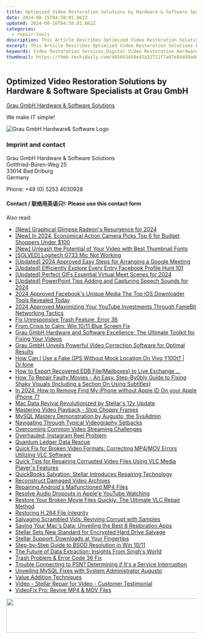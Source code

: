 ```yaml
---
title: Optimized Video Restoration Solutions by Hardware & Software Specialists at Grau GmbH
date: 2024-08-15T04:58:01.862Z
updated: 2024-08-16T04:58:01.862Z
categories:
  - repair-tools
description: This Article Describes Optimized Video Restoration Solutions by Hardware & Software Specialists at Grau GmbH
excerpt: This Article Describes Optimized Video Restoration Solutions by Hardware & Software Specialists at Grau GmbH
keywords: Video Restoration Services,Digital Video Restoration Hardware Solutions,Professional Software Video Restoration,High-Quality Video Repair Services,Expert Video Restoration Technology,Vintage Film & Video Digitization Services,Customized Video Restoration Projects
thumbnail: https://thmb.techidaily.com/495603458e45a32721f7a07e84d49ad0a4941ec402ad379c10e0f3eea750a806.jpg
---
```


## Optimized Video Restoration Solutions by Hardware & Software Specialists at Grau GmbH

[Grau GmbH Hardware & Software Solutions](https://main.grauonline.de/)

We make IT simple!

![Grau GmbH Hardware& Software Logo](https://main.grauonline.de/wp-content/uploads/2021/05/output-onlinepngtools.png)

### Imprint and contact

 Grau GmbH Hardware & Software Solutions  
 Gottfried-Büren-Weg 25  
 33014 Bad Driburg  
 Germany

Phone: +49 (0) 5253 4030928

#### Contact / 联络用英语只!: Please use this contact form

<ins class="adsbygoogle"
     style="display:block"
     data-ad-format="autorelaxed"
     data-ad-client="ca-pub-7571918770474297"
     data-ad-slot="1223367746"></ins>



<ins class="adsbygoogle"
     style="display:block"
     data-ad-client="ca-pub-7571918770474297"
     data-ad-slot="8358498916"
     data-ad-format="auto"
     data-full-width-responsive="true"></ins>



<span class="atpl-alsoreadstyle">Also read:</span>
<div><ul>
<li><a href="https://video-screen-grab.techidaily.com/new-graphical-glimpse-radeons-resurgence-for-2024/"><u>[New] Graphical Glimpse  Radeon's Resurgence for 2024</u></a></li>
<li><a href="https://vp-tips.techidaily.com/new-in-2024-economical-action-camera-picks-top-6-for-budget-shoppers-under-100/"><u>[New] In 2024, Economical Action Camera Picks  Top 6 for Budget Shoppers Under $100</u></a></li>
<li><a href="https://facebook-video-share.techidaily.com/new-unleash-the-potential-of-your-video-with-best-thumbnail-fonts/"><u>[New] Unleash the Potential of Your Video with Best Thumbnail Fonts</u></a></li>
<li><a href="https://sound-issues.techidaily.com/solved-logitech-g733-mic-not-working/"><u>[SOLVED] Logitech G733 Mic Not Working</u></a></li>
<li><a href="https://screen-sharing-recording.techidaily.com/updated-2024-approved-easy-steps-for-arranging-a-google-meeting/"><u>[Updated] 2024 Approved  Easy Steps for Arranging a Google Meeting</u></a></li>
<li><a href="https://facebook-clips.techidaily.com/updated-efficiently-explore-every-entry-facebook-profile-hunt-101/"><u>[Updated] Efficiently Explore Every Entry  Facebook Profile Hunt 101</u></a></li>
<li><a href="https://screen-activity-recording.techidaily.com/updated-perfect-gifs-essential-virtual-meet-scenes-for-2024/"><u>[Updated] Perfect GIFs  Essential Virtual Meet Scenes for 2024</u></a></li>
<li><a href="https://fox-access.techidaily.com/updated-powerpoint-tips-adding-and-capturing-speech-sounds-for-2024/"><u>[Updated] PowerPoint Tips  Adding and Capturing Speech Sounds for 2024</u></a></li>
<li><a href="https://facebook-clips.techidaily.com/2024-approved-facebooks-unique-media-the-top-ios-downloader-tools-revealed-today/"><u>2024 Approved  Facebook's Unique Media  The Top iOS Downloader Tools Revealed Today</u></a></li>
<li><a href="https://youtube-help.techidaily.com/2024-approved-maximizing-your-youtube-investments-through-famebit-networking-tactics/"><u>2024 Approved  Maximizing Your YouTube Investments Through FameBit Networking Tactics</u></a></li>
<li><a href="https://data-wizards.techidaily.com/fix-unresponsive-trash-feature-error-36/"><u>Fix Unresponsive Trash Feature, Error 36</u></a></li>
<li><a href="https://data-wizards.techidaily.com/from-crisis-to-calm-win-1011-blue-screen-fix/"><u>From Crisis to Calm: Win 10/11 Blue Screen Fix</u></a></li>
<li><a href="https://data-wizards.techidaily.com/grau-gmbh-hardware-and-software-excellence-the-ultimate-toolkit-for-fixing-your-videos/"><u>Grau GmbH Hardware and Software Excellence: The Ultimate Toolkit for Fixing Your Videos</u></a></li>
<li><a href="https://data-wizards.techidaily.com/grau-gmbh-unveils-powerful-video-correction-software-for-optimal-results/"><u>Grau GmbH Unveils Powerful Video Correction Software for Optimal Results</u></a></li>
<li><a href="https://fake-location.techidaily.com/how-can-i-use-a-fake-gps-without-mock-location-on-vivo-y100t-drfone-by-drfone-virtual-android/"><u>How Can I Use a Fake GPS Without Mock Location On Vivo Y100t? | Dr.fone</u></a></li>
<li><a href="https://data-wizards.techidaily.com/how-to-export-recovered-edb-filemailboxes-to-live-exchange/"><u>How to Export Recovered EDB File(Mailboxes) to Live Exchange ...</u></a></li>
<li><a href="https://data-wizards.techidaily.com/how-to-repair-faulty-movies-an-easy-step-by0bly-guide-to-fixing-shaky-visuals-including-a-section-on-using-subtitles/"><u>How To Repair Faulty Movies - An Easy, Step-By0bly Guide to Fixing Shaky Visuals (Including a Section On Using Subtitles)</u></a></li>
<li><a href="https://activate-lock.techidaily.com/in-2024-how-to-remove-find-my-iphone-without-apple-id-on-your-apple-iphone-7-by-drfone-ios/"><u>In 2024, How to Remove Find My iPhone without Apple ID On your Apple iPhone 7?</u></a></li>
<li><a href="https://data-wizards.techidaily.com/mac-data-revival-revolutionized-by-stellars-12v-update/"><u>Mac Data Revival Revolutionized by Stellar's 12v Update</u></a></li>
<li><a href="https://data-wizards.techidaily.com/mastering-video-playback-stop-choppy-frames/"><u>Mastering Video Playback - Stop Choppy Frames</u></a></li>
<li><a href="https://data-wizards.techidaily.com/mysql-mastery-demonstration-by-augusto-the-sysadmin/"><u>MySQL Mastery Demonstration by Augusto, the SysAdmin</u></a></li>
<li><a href="https://data-wizards.techidaily.com/navigating-through-typical-videography-setbacks/"><u>Navigating Through Typical Videography Setbacks</u></a></li>
<li><a href="https://data-wizards.techidaily.com/overcoming-common-video-streaming-challenges/"><u>Overcoming Common Video Streaming Challenges</u></a></li>
<li><a href="https://data-wizards.techidaily.com/overhauled-instagram-reel-problem/"><u>Overhauled: Instagram Reel Problem</u></a></li>
<li><a href="https://data-wizards.techidaily.com/quantum-ledger-data-rescue/"><u>Quantum Ledger Data Rescue</u></a></li>
<li><a href="https://data-wizards.techidaily.com/quick-fix-for-broken-video-formats-correcting-mp4mov-errors-utilizing-vlc-software/"><u>Quick Fix for Broken Video Formats: Correcting MP4/MOV Errors Utilizing VLC Software</u></a></li>
<li><a href="https://data-wizards.techidaily.com/quick-tips-for-repairing-corrupted-video-files-using-vlc-media-players-features/"><u>Quick Tips for Repairing Corrupted Video Files Using VLC Media Player's Features</u></a></li>
<li><a href="https://data-wizards.techidaily.com/quickbooks-salvation-stellar-introduces-repairing-technology/"><u>QuickBooks Salvation: Stellar Introduces Repairing Technology</u></a></li>
<li><a href="https://data-wizards.techidaily.com/reconstruct-damaged-video-archives/"><u>Reconstruct Damaged Video Archives</u></a></li>
<li><a href="https://data-wizards.techidaily.com/repairing-androids-malfunctioned-mp4-files/"><u>Repairing Android's Malfunctioned MP4 Files</u></a></li>
<li><a href="https://data-wizards.techidaily.com/resolve-audio-dropouts-in-applee-youtube-watching/"><u>Resolve Audio Dropouts in Apple'e YouTube Watching</u></a></li>
<li><a href="https://data-wizards.techidaily.com/restore-your-broken-movie-files-quickly-the-ultimate-vlc-repair-method/"><u>Restore Your Broken Movie Files Quickly: The Ultimate VLC Repair Method</u></a></li>
<li><a href="https://data-wizards.techidaily.com/restoring-h264-file-integrity/"><u>Restoring H.264 File Integrity</u></a></li>
<li><a href="https://data-wizards.techidaily.com/salvaging-scrambled-vids-reviving-corrupt-with-samples/"><u>Salvaging Scrambled Vids: Reviving Corrupt with Samples</u></a></li>
<li><a href="https://data-wizards.techidaily.com/saving-your-macs-data-unveiling-the-best-8-restoration-apps/"><u>Saving Your Mac's Data: Unveiling the Best 8 Restoration Apps</u></a></li>
<li><a href="https://data-wizards.techidaily.com/stellar-sets-new-standard-for-encrypted-hard-drive-salvage/"><u>Stellar Sets New Standard for Encrypted Hard Drive Salvage</u></a></li>
<li><a href="https://data-wizards.techidaily.com/stellar-support-downloads-at-your-fingertips/"><u>Stellar Support: Downloads at Your Fingertips</u></a></li>
<li><a href="https://data-wizards.techidaily.com/step-by-step-guide-to-bsod-resolution-in-win-1011/"><u>Step-by-Step Guide to BSOD Resolution in Win 10/11</u></a></li>
<li><a href="https://data-wizards.techidaily.com/the-future-of-data-extraction-insights-from-singhs-world/"><u>The Future of Data Extraction: Insights From Singh's World</u></a></li>
<li><a href="https://data-wizards.techidaily.com/trash-problem-and-error-code-36-fix/"><u>Trash Problem & Error Code 36 Fix</u></a></li>
<li><a href="https://tech-renaissance.techidaily.com/trouble-connecting-to-psn-determining-if-its-a-service-interruption/"><u>Trouble Connecting to PSN? Determining if It's a Service Interruption</u></a></li>
<li><a href="https://data-wizards.techidaily.com/unveiling-mysql-fixes-with-system-administrator-augusto/"><u>Unveiling MySQL Fixes with System Administrator Augusto</u></a></li>
<li><a href="https://data-wizards.techidaily.com/value-addition-techniques/"><u>Value Addition Techniques</u></a></li>
<li><a href="https://data-wizards.techidaily.com/video-stellar-repair-for-video-customer-testimonial/"><u>Video - Stellar Repair for Video - Customer Testimonial</u></a></li>
<li><a href="https://data-wizards.techidaily.com/videofix-pro-revive-mp4-and-mov-files/"><u>VideoFix Pro: Revive MP4 & MOV Files</u></a></li>
</ul></div>

<!-- affiliate ads begin -->
<a href="https://united.elfm.net/c/5597632/517826/4704" target="_top" id="517826"><img src="//a.impactradius-go.com/display-ad/4704-517826" border="0" alt="" width="728" height="90"/></a><img height="0" width="0" src="https://united.elfm.net/i/5597632/517826/4704" style="position:absolute;visibility:hidden;" border="0" />
<!-- affiliate ads end -->